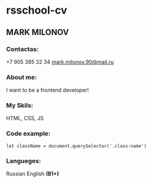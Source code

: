 # rsschool-cv
## MARK MILONOV

### Contactas:
+7 905 385 32 34
mark.milonov.90@mail.ru

### About me:
I want to be a frontend developer!

### My Skils:
HTML, CSS, JS

### Code example:
```let className = document.querySelector('.class-name')```

### Langueges:
Russian
English **(B1+)**
